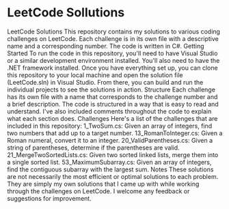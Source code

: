 # LeetCode Sollutions
 LeetCode Solutions  This repository contains my solutions to various coding challenges on LeetCode. Each challenge is in its own file with a descriptive name and a corresponding number. The code is written in C#. Getting Started  To run the code in this repository, you'll need to have Visual Studio or a similar development environment installed. You'll also need to have the .NET framework installed.  Once you have everything set up, you can clone this repository to your local machine and open the solution file (LeetCode.sln) in Visual Studio. From there, you can build and run the individual projects to see the solutions in action. Structure  Each challenge has its own file with a name that corresponds to the challenge number and a brief description. The code is structured in a way that is easy to read and understand. I've also included comments throughout the code to explain what each section does. Challenges  Here's a list of the challenges that are included in this repository:      1_TwoSum.cs: Given an array of integers, find two numbers that add up to a target number.     13_RomanToInteger.cs: Given a Roman numeral, convert it to an integer.     20_ValidParentheses.cs: Given a string of parentheses, determine if the parentheses are valid.     21_MergeTwoSortedLists.cs: Given two sorted linked lists, merge them into a single sorted list.     53_MaximumSubarray.cs: Given an array of integers, find the contiguous subarray with the largest sum.  Notes  These solutions are not necessarily the most efficient or optimal solutions to each problem. They are simply my own solutions that I came up with while working through the challenges on LeetCode. I welcome any feedback or suggestions for improvement.
